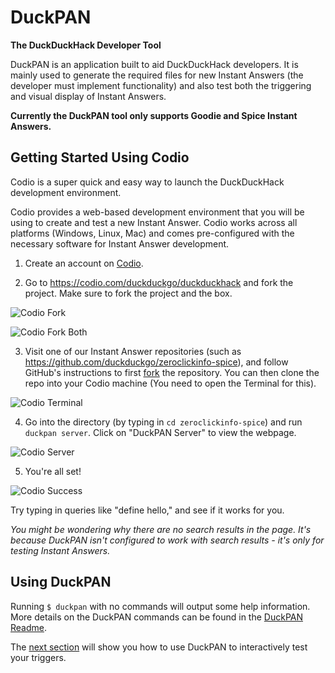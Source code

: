 # DuckPAN

**The DuckDuckHack Developer Tool**

DuckPAN is an application built to aid DuckDuckHack developers. It is mainly used to generate the required files for new Instant Answers (the developer must implement functionality) and also test both the triggering and visual display of Instant Answers.

**Currently the DuckPAN tool only supports Goodie and Spice Instant Answers.**

## Getting Started Using Codio

Codio is a super quick and easy way to launch the DuckDuckHack development environment.

Codio provides a web-based development environment that you will be using to create and test a new Instant Answer. Codio works across all platforms (Windows, Linux, Mac) and comes pre-configured with the necessary software for Instant Answer development.

1. Create an account on [Codio](https://codio.com/).

2. Go to https://codio.com/duckduckgo/duckduckhack and fork the project. Make sure to fork the project and the box.

![Codio Fork](https://images.duckduckgo.com/iu/?u=https%3A%2F%2Fraw.githubusercontent.com%2Fduckduckgo%2Fduckduckgo-documentation%2Fmaster%2Fduckpan%2Fassets%2Fcodio_fork.png&f=1)

![Codio Fork Both](https://images.duckduckgo.com/iu/?u=https%3A%2F%2Fraw.githubusercontent.com%2Fduckduckgo%2Fduckduckgo-documentation%2Fmaster%2Fduckpan%2Fassets%2Fcodio_fork_both.png&f=1)

3. Visit one of our Instant Answer repositories (such as https://github.com/duckduckgo/zeroclickinfo-spice), and follow GitHub's instructions to first [fork](https://help.github.com/articles/fork-a-repo) the repository. You can then clone the repo into your Codio machine (You need to open the Terminal for this).

![Codio Terminal](https://images.duckduckgo.com/iu/?u=https%3A%2F%2Fraw.githubusercontent.com%2Fduckduckgo%2Fduckduckgo-documentation%2Fmaster%2Fduckpan%2Fassets%2Fcodio_terminal.png&f=1)

4. Go into the directory (by typing in `cd zeroclickinfo-spice`) and run `duckpan server`. Click on "DuckPAN Server" to view the webpage.

![Codio Server](https://images.duckduckgo.com/iu/?u=https%3A%2F%2Fraw.githubusercontent.com%2Fduckduckgo%2Fduckduckgo-documentation%2Fmaster%2Fduckpan%2Fassets%2Fcodio_server.png&f=1)

5. You're all set!

![Codio Success](https://images.duckduckgo.com/iu/?u=https%3A%2F%2Fraw.githubusercontent.com%2Fduckduckgo%2Fduckduckgo-documentation%2Fmaster%2Fduckpan%2Fassets%2Fcodio_success.png&f=1)

Try typing in queries like "define hello," and see if it works for you. 

*You might be wondering why there are no search results in the page. It's because DuckPAN isn't configured to work with search results - it's only for testing Instant Answers.*

## Using DuckPAN

Running `$ duckpan` with no commands will output some help information. More details on the DuckPAN commands can be found in the [DuckPAN Readme](https://github.com/duckduckgo/p5-app-duckpan#using-duckpan).

The [next section](https://duck.co/duckduckhack/testing_triggers) will show you how to use DuckPAN to interactively test your triggers.
